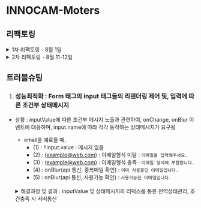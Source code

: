 # INNOCAM-Moters

## 리팩토링

<details>
<summary>1차 리팩토링 - 8월 1일</summary>

1. 코드유지보수 및 모듈의 재사용성 개선 : `"리엑트 모듈 인덱스"` 또는 `"바렐(rel) 모듈 인덱스"` 패턴

   <details>
   <summary>코드 살펴보기 </summary>

   ```tsx
   import Button from "./components/community";
   import Modal from "./components/css";
   import Header from "./components/atom";
   ```

   각 컴포넌트를 사용하려면 이렇게 여러줄의 임포트 구문이 필요합니다.

   ```tsx
   export * from "./community";
   export * from "./css";
   export * from "./atom";
   ```

   "components"디렉토리에 "index.ts" 파일을 추가하여 모든 컴포넌트를 내보내면

   ```tsx
   import { community, css, atom } from "../../components";
   ```

   이와 같이 간결하게 컴포넌트들을 임포트 할 수 있습니다.
   </details>

   `"리엑트 모듈 인덱스"` 또는 `"바렐(rel) 모듈 인덱스"` 패턴을 통해 코드 구조정리

   - 모듈관리용이성 : 여러 컴포넌트/파일을 단일 파일로 묶어서 관리
   - 상대경로간소화 : 컴포넌트에서 해당 디렉토리 내의 파일을 가져올 때 단순하게 표현하게 함
   - 이를 통해 상대경로 관리를 쉽게 처리하도록 하여 개발환경 개선을 시도

</details>

<details>
  <summary>2차 리팩토링 - 8월 11-12일</summary>

1. 성능최적화와 코드 스플리팅(React.lazy)

   <details>
   <summary>코드살펴보기</summary>

   ```tsx
   // lazyLoding.ts
   import { lazy } from "react";

   export const LazyInoCar = lazy(() => import("../main/InoCar").then(({ InoCar }) => ({ default: InoCar })));
   export const LazyCommunity = lazy(() => import("../main/Community").then(({ Community }) => ({default: Community})));
   export const LazyThreejs = lazy(() => import("../Threejs").then(({ Threejs }) => ({default: Threejs})));

   // App.tsx - Router
   const App: React.FC = () => {
     return (
       <Routes>
           <Route
             path='inocar'
             element={
               <Suspense fallback={<div>Loading...</div>}>
                 <Page.LazyInoCar />
               </Suspense>
             }
           />
       <Routes>
       )
   }
   ```

   </details>

- 초기 로딩 시점에 당장 필요하지 않지만 무거운 컴포넌트로 인해 로딩이 지연되는 문제를 인식
- 이를 개선하기 위해 해당 컴포넌트들의 로드를 미루어 성능을 최적화하려고 프로젝트 구조를 편성
- React.lazy를 사용하여 대상 컴포넌트들 동적제어, Suspense를 사용하여 로딩화면 제어
- lazy 대상 컴포넌트 : InoCar, Community, Threejs <br/><br/>

2. 타입선언 관련 코드컨벤션(Interface, declare)

- hooks.d.ts : 커스컴훅과 관련된 타입선언이 기록되고 이름은 훅이름으로 설정, 사용하는 컴포넌트에서는 알리아스(as)를 통하여 Type임을 명시해준다.
- 타입선언과 Interface, declare

  - `Interface` : 객체나 클래스 단위의 형태에 대한 명시적인 정의 타입 생성, extends를 통해서 앞선 Interface를 상속받아 프로토타입 체인을 형성한다.
  - `declare` : 외부 라이브러리나 모듈의 타입을 확장하거나 정의할 때 사용되며, 외부 라이브러리의 타입 정보가 없을 경우 declare를 사용함으로, 선언된 타입이 컴파일러가 타입을 검사할 때 통과되게 처리한다.

    ```bash
    📂 types
    ┣ 🥑 index.ts
    ┃
    ┣ 📂 data # 애플리케이션 내 Data와 관련된 정적타입들에 대한 선언
    ┃    ┣ 🥑 index.ts
    ┃    ┗ 🗿 data.d.ts
    ┃
    ┣ 📂 global # 프로젝트 전체에 적용되는 style과 파일 타입에 대한 선언
    ┃    ┣ 🥑 index.ts
    ┃    ┣ 🗿 declare.d.ts
    ┃    ┗ 🗿 styled.d.ts
    ┃
    ┣ 📂 hooks # 커스텀훅과 관련된 정적타입들에 대한 선언
    ┃    ┣ 🥑 index.ts
    ┃    ┗ 🗿 hooks.d.ts
    ┃
    ┣ 📂 network # AXIOS 통신과 관련된 정적타입들에 대한 선언
    ┃    ┣ 🥑 index.ts
    ┃    ┣ 🗿 async.d.ts
    ┃    ┗ 🗿 responseType.d.ts
    ┃
    ┗ 📂 props # props 전달과 관련된 정적타입들에 대한 선언
        ┣ 🥑 index.ts
        ┗ 🗿 props.d.ts
    ```

  3. 코드유지보수 및 가독성을 위한 Shared > Routes 폴더

  - 초기 APP.tsx 파일 안에 모든 Route를 넣는 방식을 채택했었으나, Route가 많아질수록 코드유지보수 및 가독성이 떨어지는 문제점을 발견함
  - 이를 해결하고자, shared 폴더를 만들어 공통된 Header에 따른 Route들을 분리함
  - App.tsx에서는 shard 폴더 안의 분리된 Routes를 import해서 사용함
          ```tsx
            const App: React.FC = () => {
            return (
              <BrowserRouter>
                <GlobalStyled />
                <Shared.MainRoutes />
                <Shared.AuthRoutes />
                <Shared.ProtectiveRouters />
                <Shared.ChatRoutes />
              </BrowserRouter>
            );
          };
          ```
    </details>

## 트러블슈팅

1.  ### 성능최적화 :  Form 태그의 input 태그들의 리렌더링 제어 및, 입력에 따른 조건부 상태메시지

- 상황 : inputValue에 따른 조건부 메시지 노출과 관련하여, onChange, onBlur 이벤트에 대응하며, input.name에 따라 각각 동작하는 상태메시지가 요구됨

  - email을 예로들 때,
    - (1) : !!input.value : 메시지 없음
    - (2) : (example@web.com) : 이메일형식 미달 : `이메일을 입력해주세요.`
    - (3) : (example@web.com) : 이메일형식 충족 : `이메일 형식에 부합합니다.`
    - (4) : onBlur(api 통신, 중복메일 확인) : `이미 사용중인 이메일입니다.`
    - (5) : onBlur(api 통신, 사용가능 확인) : `사용가능한 이메일입니다.`<br/><br/>

  <details>
  <summary>해결과정 및 결과 : inputValue 및 상태메시지의 리덕스를 통한 전역상태관리, 조건충족 시 서버통신 </summary>

      컴포넌드에서 발생되는 리렌더링을 추적하기 위해서 Chrome 브라우저에서 제공하는 React DevTool을 활용하여 해당 과정을 추적하였다.

  1.  리펙토링 전, 최초의 코드

      <details>
      <summary>내용 상세보기</summary>

      ```tsx
      // 하나의 useState와 input Atom으로 signInfo 객체의 각각의 프로퍼티를 props로 전달
      const [signInfo, setSignInfo] = useState<Type.UserInfoCheckPW>({
        email: "",
        password: "",
        pwChecked: "",
        nickname: "",
        phoneNumber: "",
        gender: "",
        birthdate: "",
        isAdmin: false,
        admincode: "E002",
      });
      ```

      - 문제점 : 하나의 value만 변경되도 signIfo의 모든 값들이 리렌더링 발생 <br/> <br/>

      ```tsx
      // input Value에 대한 유효성 검사와 하나의 useState 상태메시지
      const [validiteMsg, setValiditeMse] = useState<Type.ValiditeMsg>({
        validteEmail: ["", false],
        validtepassword: ["", false],
        passwordChMsg: ["", false],
      });

      const onChangeInput = (e: ChangeEvent<HTMLInputElement>): void => {
        const { name, value } = e.target;
        setSignInfo({ ...signInfo, [name]: value });

        if (name === "email") {
          const emailRegex = /^[^\s@]+@[^\s@]+\.[^\s@]+$/;

          emailRegex.test(value)
            ? setValiditeMse({
                ...validiteMsg,
                validteEmail: ["사용 가능한 이메일입니다.", true],
              })
            : setValiditeMse({
                ...validiteMsg,
                validteEmail: ["이메일을 입력해주세요(exam@.exam.com)", false],
              });
        }
      };
      ```

      - 상태메시지의 화면표시 : 커스텀훅에서 변경되는 validiteMsg를 컴포넌트에서 전달받아, 화면에 노출
      - 문제점 : validiteMsg 속 하나의 value만 변경되도 전체 validiteMsg의 리렌더링 발생

      </details><br/>

  2.  리펙토링 1차, useState를 커스컴훅에서 관리하여 모듈화 진행

      <details>
      <summary>내용 상세보기</summary>

      ```tsx
      export const useSignupInput = ({ name }: any): any => {
        const [input, setInput] = useState<string>("");

        const onChangeInput = (e: ChangeEvent<HTMLInputElement>) => {
          setInput(e.target.value);
        };
        return {input,onChangeInput }
      ```

      - Signup 컴포넌트 속 하나의 state로 관리되던 여러 input들의 연결고리를 끊고, 각각의 onChange에 대해서만 리렌더링 되도록 useState를 커스텀훅에서 관리하여 모듈화 함
        - 결과 : input들을 각각 리렌더링 동작시킴
        - 문제 : 분리된 input 컴포넌트의 값을 부모 컴포넌트로 끌어올려준 뒤, 통합해야하는 문제 발생
      </details><br/>

  3.  리펙토링 2차, 하위컴포넌트의 상태를 끌어올려 Form.onSubmit으로 POST 요청보내기

      <details>
      <summary>내용 상세보기</summary>

      - 리액트는 단방향을 지향하기에, 부모에서 상태를 내려주었으나, 그 결과 모든 Form태그 아래 하나의 input에서 값이 반경되더라고 모든 input이 리렌더링 되는 문제가 있었기에, 모듈화 하였지만 이를 부모컴포넌트로 끌어올려 하나의 상태로 서버와 통신하는 부분의 문제 발생
      - 접근 : 각각의 상태를 전역상태관리(Redux)로 값을 보내고, 취합된 값을 Form.onSubmit으로 통신하고자 함.

        ```tsx
        // 커스텀 훅
        export const useSignupInput = ({ name }: any): any => {
          const onBlurSignupDispatch = () => {
            dispatch(RTK.setSignupDate({ [`${name}`]: input }));
          };
        };

        // ReduxSlice
        const SignupSlice = createSlice({
          name: "SignupSlice",
          initialState: {} as any | {},
          reducers: {
            setSignupDate: (
              state,
              action: PayloadAction<Partial<SignupSliceType>>
            ) => {
              return { ...state, ...action.payload };
            },
            deleteSignupDate: () => {
              return {};
            },
          },
        });
        ```

        - 리덕스 모듈(setSignupDate) : 각각의 컴포넌트에서 나온 값을 모으는 역할을 함. 
          - name을 프로퍼티의 Keys로 설정하고 input을 Value로 설정 
          - initialState : {email: 'example@web.com'}
      </details> <br/>

  4.  리펙토링 3차, 하위컴포넌트의 상태에 따라 조건부 상태 메시지 기록하기 

          이 부분이 특히 어려웠다. 단순히 onChange 이벤트에만 대응하는 것이 아니라, onBlur 이벤트 발생시 email과 nickName의 경우 서버에 일치하는 값이 있는지 확인한 후에 해당 상태를 화면에 반영해주어야 했기 때문이다.

      <details>
      <summary>내용 상세보기</summary>  

      - 첫번째 시도, useState를 통한 각각의 메시지 관리 : 함수의 한계로, useState의 값이 입력대비 한 단계 늦는 사례 발생
      - 두번째 시도, 변수를 통한 각각의 메시지 관리 : 변수로 인해서 값의 변경을 컴포넌트가 인식하지 못하여 리렌더링이 발생되지 않음
      - 세번째 시도, 전역상태를 통한 상태관리 채택
      
        ```tsx
        // onChangeInput에서 제어할 onValiditeMsg 모듈 생성 
        const onValiditeMsg = (input: string): void => {
            if (name === "email") {
              input === ""
                ? dispatch(RTK.setValiditeMsg({ type: name, msg: ["", false] }))
                : !emailRegex.test(input)
                ? dispatch(
                    RTK.setValiditeMsg({
                      type: name,
                      msg: ["이메일을 입력해주세요(exam@.exam.com)", false],
                    })
                  )
                : dispatch(
                    RTK.setValiditeMsg({
                      type: name,
                      msg: ["이메일 형식에 부합합니다.", false],
                    })
                  );
            } 
          };

        // (1) Input의 onChange 실행에 따라, ValiditeMsg 리덕스 모듈 동작
        const onChangeInput = (e: ChangeEvent<HTMLInputElement>) => {
          setServerCheck(true);
          onValiditeMsg(e.target.value);
          setInput(e.target.value);
        };

        // (2) onBlurSignupDispatch 실행에 따라, 조건부 GET요청 실행 
        const [serverCheck, setServerCheck] = useState<boolean>(true);
        const { isSuccess: isSuccessEmailCheck,
                data: dataEmailCheck,
                isError: isErrorEmailCheck,
                error: errorEmailCheck,
          } = RTK.useGetEmailCheckQuery(input, { skip: serverCheck }); 
        const onBlurSignupDispatch = () => {
          name !== "pwChecked" && dispatch(RTK.setSignupDate({ [`${name}`]: input }));
          name === "email" && emailRegex.test(input) && setServerCheck(false);
        };
        
        useEffect(() => {
          isSuccessEmailCheck &&
            dispatch( RTK.setValiditeMsg({
                type: "email",
                msg: [dataEmailCheck, dataEmailCheck.includes("사용") ? true : false],
              })
            );
          isErrorEmailCheck && console.log(errorEmailCheck);
        }, [ isSuccessEmailCheck, dataEmailCheck, isErrorEmailCheck, errorEmailCheck, dispatch]);
        ```  

        - input 입력에 따라 2 가지 상황에서의 상태 메세지 제어가 요구되었다. 첫째는 onChangeInput, 둘째는 onBlurSignupDispatch 시 이다. 
          - onChangeInput : 입력값이 이메일 형식인지
          - onBlurSignupDispatch : 입력값이 서버에 등록된 값인지에 대한 판단
          - 두 상황에 따라 하나의 상태메시지의 관리가 요구됨 
          - 나아가 onBlurSignupDispatch에 따라 `useGetEmailCheckQuery`가 조건부 요청이 되어야 했음
            - 두 이벤트에 따라 `dispatch(RTK.setValiditeMsg({ type: name, msg: ["", false] }))`를 동작
              - msg의 내용은 조건에 따른 내용이 기록되게 하였으며,
              - type을 name으로 설정하여 해당 내용을 꺼내어 화면에 기록하도록 설정하였다. 
      </details><br/>

  5.  리펙토링 최종, 부모컴포넌트로 전달된 조건부 상태메시지(객체) 묶음으로 인한 input 태그의 연결, 동시리렌더링 제어

      - input과 관련된 state는 분리했지만, validiteMsg에 대한 상태를 리덕스를 사용하지만, 결국 하나의 state를 사용한다는 점에서 메시지 부분에서 하나의 validiteMsg이 변견되면, 전체가 리랜더링되는 문제 발생

        <details>
        <summary>수정 전 코드</summary>        

          ```tsx
          // 기존 validiteMsgSlice 
            const validiteMsgSlice = createSlice({
              name: "validiteMsgSlice",
              initialState: {
                emailMsg: ["", false],
                nickNameMsg: ["", false],
                passwordMsg: ["", false],
                pwCheckedMsg: ["", false],
              } as any,
              // .... 
            });

            export const validiteMsgReducer = validiteMsgSlice.reducer;
            export const selectValiditeMsg = (state: any) => state.validiteMsgReducer;
            export const { setValiditeMsg, deleteValiditeMsg } = validiteMsgSlice.actions;


          // 컴포넌트에서의 사용 
          import React from "react";
          import * as SC from "../css";
          import * as Type from "../../types";
          import { useSignupInput } from "../../hooks";
          import * as RTK from "../../redux";

          export const SignUpInput: React.FC<Type.SignUpInputProps> = ( ) => {
            const getValidateMsg = RTK.useAppSelector(RTK.selectValiditeMsg);

            return (
              <>
                {/* ...  */}
                {name === "email" && getValidateMsg.emailMsg && (
                  <SC.ValidateInputMsg
                    $signColor={getValidateMsg.emailMsg[1]}
                    children={getValidateMsg.emailMsg[0]}
                  />
                )}
              </>
            );
          };
          ```
        </details>


        <details>
        <summary>수정 후 코드 : input 별 [ 컴포넌트/커스텀훅 모델화 ], 이를 통해 연결고리 분리 input별 리렌저링 제어</summary>

        - 관련 input에 대한 컴포넌트 분리 + 해당 컴포넌트에 맞춘 커스텀훅 모델화 
          - SignUpInputE + useSignupEmail : onChange + onBlur(비동기통신 서버 중복확인) + 유효성검사
          - SignUpInputN + useSignupNickName : onChange + onBlur(비동기통신 서버 중복확인) + 유효성검사
          - SignUpInputP + useSignupPassword : onChange + 유효성검사
          - SignUpInputPWC + useSignupPWC : onChange + 유효성검사
          - SignUpInput + useSignup : 유효성 검사가 필요없는 컴포넌트 

        ```tsx
        // state.validiteMsgReducer에서 나가는 값에 대해서 분리 
        export const selectValiditeEMsg = (state: any) => state.validiteMsgReducer.emailMsg;
        export const selectValiditeNMsg = (state: any) => state.validiteMsgReducer.nickNameMsg;
        export const selectValiditePMsg = (state: any) => state.validiteMsgReducer.passwordMsg;
        export const selectValiditePWCMsg = (state: any) => state.validiteMsgReducer.pwCheckedMsg;

        // SignUpInputE : Eamil 관련된 input 컴포넌트 분리 
        import React from "react";
        import * as SC from "../css";
        import * as Type from "../../types";
        import { useSignupEmail } from "../../hooks";


        export const SignUpInputE: React.FC<Type.SignUpInputProps> = ({ 
          placeholder, name, type, length, inputRef, submitted }) => {
          const { input, getValidateMsg, onChangeInput, onBlurSignupDispatch } = useSignupEmail({
            name,
            submitted,
          });

          return (
            <>
              <SC.AuthInput
                ref={inputRef}
                type={type}
                value={input}
                onBlur={onBlurSignupDispatch}
                onChange={onChangeInput}
                maxLength={length}
                placeholder={placeholder}
              />
              <SC.ValidateInputMsg
                $signColor={getValidateMsg[1]}
                children={getValidateMsg[0]}
              />
            </>
          );
        };

        // SignUpInputE 에 맞춘 useSignupEmail을 별도로 구성 
        import { ChangeEvent, useEffect, useState } from "react";
        import * as RTK from "../../../redux";

        export const useSignupEmail = ({ name, submitted }: any): any => {

          const dispatch = RTK.useAppDispatch();
          const [input, setInput] = useState<string>("");
          const emailRegex = /^[^\s@]+@[^\s@]+\.[^\s@]+$/;
          const [serverCheck, setServerCheck] = useState<boolean>(true);
          const getValidateMsg = RTK.useAppSelector(RTK.selectValiditeEMsg);

          const onValiditeMsg = (input: string): void => {
            input === ""
              ? dispatch(RTK.setValiditeMsg({ type: name, msg: ["", false] }))
              : !emailRegex.test(input)
                ? dispatch(
                  RTK.setValiditeMsg({
                    type: name,
                    msg: ["이메일을 입력해주세요(exam@.exam.com)", false],
                  })
                )
                : dispatch(
                  RTK.setValiditeMsg({
                    type: name,
                    msg: ["이메일 형식에 부합합니다.", false],
                  })
                );
          }

          const onChangeInput = (e: ChangeEvent<HTMLInputElement>) => {
            setServerCheck(true);
            onValiditeMsg(e.target.value);
            setInput(e.target.value);
          };

          const onBlurSignupDispatch = () => {
            dispatch(RTK.setSignupDate({ [`${name}`]: input }));
            emailRegex.test(input) && setServerCheck(false);
          };

          const { isSuccess, data, isError, error } = RTK.useGetEmailCheckQuery(input, {
            skip: serverCheck,
          });

          useEffect(() => {
            setInput("");
          }, [submitted]);

          useEffect(() => {
            isSuccess &&
              dispatch(
                RTK.setValiditeMsg({
                  type: "email",
                  msg: [data, data.includes("사용") ? true : false],
                })
              );
            isError && console.log(error);
          }, [
            isSuccess,
            data,
            isError,
            error,
            dispatch,
          ]);

          return { input, getValidateMsg, onChangeInput, onBlurSignupDispatch }

        }
        ```        

        </details>

</details>
